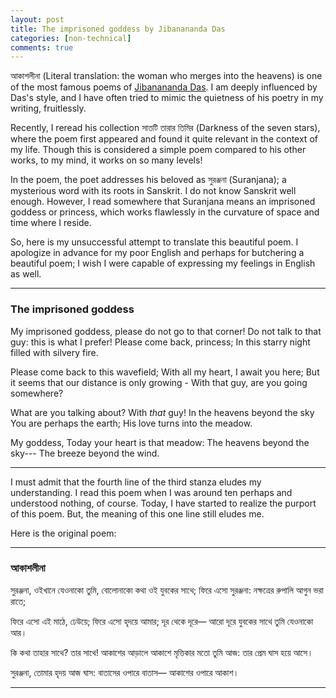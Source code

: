 ```yaml
---
layout: post
title: The imprisoned goddess by Jibanananda Das 
categories: [non-technical]
comments: true
---
```

আকাশলীনা (Literal translation: the woman who merges into the heavens) is one of the most famous poems of [Jibanananda Das](https://en.wikipedia.org/wiki/Jibanananda_Das). I am deeply influenced by Das's style, and I have often tried to mimic the quietness of his poetry in my writing, fruitlessly.  <!-- more -->

Recently, I reread his collection সাতটি তারার তিমির  (Darkness of the seven stars), where the poem first appeared and found it quite relevant in the context of my life. Though this is considered a simple poem compared to his other works, to my mind, it works on so many levels!

In the poem, the poet addresses his beloved as সুরঞ্জনা (Suranjana); a mysterious word with its roots in Sanskrit. I do not know Sanskrit well enough. However, I read somewhere that Suranjana means an imprisoned goddess or princess, which works flawlessly in the curvature of space and time where I reside. 

So, here is my unsuccessful attempt to translate this beautiful poem. I apologize in advance for my poor English and perhaps for butchering a beautiful poem; I wish I were capable of expressing my feelings in English as well.

---
### The imprisoned goddess

My imprisoned goddess, please do not go to that corner!
Do not talk to that guy: this is what I prefer!
Please come back, princess;
In this starry night filled with silvery fire.

Please come back to this wavefield;
With all my heart, I await you here;
But it seems that our distance is only growing -
With that guy, are you going somewhere?

What are  you talking about? With *that* guy!
In the heavens beyond the sky
You are perhaps the earth;
His love turns into the meadow. 

My goddess,
Today your heart is that meadow:
The heavens beyond the sky---
The breeze beyond the wind.

---

I must admit that the fourth line of the third stanza eludes my understanding. I read this poem when I was around ten perhaps and understood nothing, of course. Today, I have started to realize the purport of this poem. But, the meaning of this one line still eludes me. 

Here is the original poem:

---

### আকাশলীনা

সুরঞ্জনা, ওইখানে যেওনাকো তুমি,
বোলোনাকো কথা ওই যুবকের সাথে;
ফিরে এসো সুরঞ্জনা:
নক্ষত্রের রুপালি আগুন ভরা রাতে;

ফিরে এসো এই মাঠে, ঢেউয়ে;
ফিরে এসো হৃদয়ে আমার;
দূর থেকে দূরে— আরো দূরে
যুবকের সাথে তুমি যেওনাকো আর।

কি কথা তাহার সাথে? তার সাথে!
আকাশের আড়ালে আকাশে
মৃত্তিকার মতো তুমি আজ:
তার প্রেম ঘাস হয়ে আসে।

সুরঞ্জনা,
তোমার হৃদয় আজ ঘাস:
বাতাসের ওপারে বাতাস—
আকাশের ওপারে আকাশ।

---



